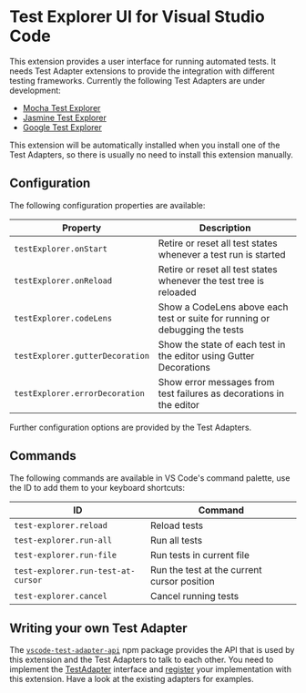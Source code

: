 # Test Explorer UI for Visual Studio Code

This extension provides a user interface for running automated tests.
It needs Test Adapter extensions to provide the integration with different testing frameworks.
Currently the following Test Adapters are under development:

* [Mocha Test Explorer](https://marketplace.visualstudio.com/items?itemName=hbenl.vscode-mocha-test-adapter)
* [Jasmine Test Explorer](https://marketplace.visualstudio.com/items?itemName=hbenl.vscode-jasmine-test-adapter)
* [Google Test Explorer](https://marketplace.visualstudio.com/items?itemName=OpenNingia.vscode-google-test-adapter)

This extension will be automatically installed when you install one of the Test Adapters,
so there is usually no need to install this extension manually.

## Configuration

The following configuration properties are available:

Property                        | Description
--------------------------------|---------------------------------------------------------------
`testExplorer.onStart`          | Retire or reset all test states whenever a test run is started
`testExplorer.onReload`         | Retire or reset all test states whenever the test tree is reloaded
`testExplorer.codeLens`         | Show a CodeLens above each test or suite for running or debugging the tests
`testExplorer.gutterDecoration` | Show the state of each test in the editor using Gutter Decorations
`testExplorer.errorDecoration`  | Show error messages from test failures as decorations in the editor

Further configuration options are provided by the Test Adapters.

## Commands

The following commands are available in VS Code's command palette, use the ID to add them to your keyboard shortcuts:

ID                                 | Command
-----------------------------------|--------------------------------------------
`test-explorer.reload`             | Reload tests
`test-explorer.run-all`            | Run all tests
`test-explorer.run-file`           | Run tests in current file
`test-explorer.run-test-at-cursor` | Run the test at the current cursor position
`test-explorer.cancel`             | Cancel running tests

## Writing your own Test Adapter

The [`vscode-test-adapter-api`](https://github.com/hbenl/vscode-test-adapter-api) npm package
provides the API that is used by this extension and the Test Adapters to talk to each other.
You need to implement the 
[TestAdapter](https://github.com/hbenl/vscode-test-adapter-api/blob/5b2300ac79dee47dffe5f9fdfe5399316e31d278/src/index.ts#L10)
interface and
[register](https://github.com/hbenl/vscode-test-adapter-api/blob/5b2300ac79dee47dffe5f9fdfe5399316e31d278/src/index.ts#L6)
your implementation with this extension.
Have a look at the existing adapters for examples.
